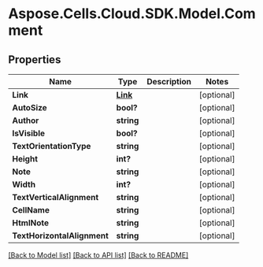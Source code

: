 # Aspose.Cells.Cloud.SDK.Model.Comment
## Properties

Name | Type | Description | Notes
------------ | ------------- | ------------- | -------------
**Link** | [**Link**](Link.md) |  | [optional] 
**AutoSize** | **bool?** |  | [optional] 
**Author** | **string** |  | [optional] 
**IsVisible** | **bool?** |  | [optional] 
**TextOrientationType** | **string** |  | [optional] 
**Height** | **int?** |  | [optional] 
**Note** | **string** |  | [optional] 
**Width** | **int?** |  | [optional] 
**TextVerticalAlignment** | **string** |  | [optional] 
**CellName** | **string** |  | [optional] 
**HtmlNote** | **string** |  | [optional] 
**TextHorizontalAlignment** | **string** |  | [optional] 

[[Back to Model list]](../README.md#documentation-for-models) [[Back to API list]](../README.md#documentation-for-api-endpoints) [[Back to README]](../README.md)

